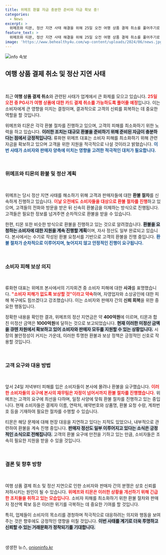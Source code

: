 ```yaml
---
title: 위메프 환불 자금 충분한 준비와 자금 확보 중!
categories:
  - News
excerpt: >
  위메프와 티몬, 정산 지연 사태 해결을 위해 25일 오전 여행 상품 결제 취소를 풀어주기로 했다. 소비자와 판매자 피해를 최소화하겠다는 류화현 대표의 약속과 환불 절차가 이어지고 있다.
feature_text: >
  위메프와 티몬, 정산 지연 사태 해결을 위해 25일 오전 여행 상품 결제 취소를 풀어주기로 했다. 소비자와 판매자 피해를 최소화하겠다는 류화현 대표의 약속과 환불 절차가 이어지고 있다.
image: 'https://www.behealthy4u.com/wp-content/uploads/2024/06/news.jpg'
---
```


<p><img src="https://www.behealthy4u.com/wp-content/uploads/2024/06/news.jpg" alt="info 속보" /></p>

<h2 data-ke-size="size26">여행 상품 결제 취소 및 정산 지연 사태</h2>

<p data-ke-size="size16">&nbsp;</p>

<p>최근 <strong>여행 상품 결제 취소</strong>와 관련된 사태가 업계에서 큰 화제를 모으고 있습니다. <b><span style="color: #ee2323;">25일 오전 중 PG사가 여행 상품에 대한 카드 결제 취소를 가능하도록 풀어줄 예정</span></b>입니다. 이는 소비자에게 큰 영향을 미치는 결정이며, 결과적으로 고객의 신뢰를 회복하는 데 중요한 역할을 할 것입니다. </p>

<p>위메프와 티몬은 각각 환불 절차를 진행하고 있으며, 고객의 피해를 최소화하기 위한 노력을 하고 있습니다. <b><span style="background-color: #21538527;">이러한 조치는 대규모 환불을 준비하기 위해 준비된 자금이 충분하다는 점에서 긍정적입니다.</span></b> 류화현 위메프 대표는 소비자 피해를 최소화하기 위해 관련 자금을 확보하고 있으며 고객을 위한 지원을 적극적으로 나설 것이라고 밝혔습니다. <b><span style="color: #1a5490;">이번 사태가 소비자와 판매자 양측에 미치는 영향을 고려한 적극적인 대처가 필요합니다.</span></b></p>

<p data-ke-size="size16">&nbsp;</p>

<h3>위메프와 티몬의 환불 및 정산 계획</h3>

<p data-ke-size="size16">&nbsp;</p>

<p>위메프는 당시 정산 지연 사태를 해소하기 위해 고객과 판매자들에 대한 <strong>환불 절차</strong>를 신속하게 진행하고 있습니다. <b><span style="color: #ee2323;">이날 오전에도 소비자들을 대상으로 환불 절차를 진행</span></b>하고 있으며, 고객들의 전화와 방문을 받은 뒤 신속히 환불금을 이체하는 방식으로 진행됩니다. 고객들은 필요한 정보를 넘겨주면 순차적으로 환불을 받을 수 있습니다.</p>

<p>한편, 티몬 또한 비슷한 방식으로 환불을 진행하고 있는 것으로 알려졌습니다. <b><span style="background-color: #21538527;">환불을 요청하는 소비자에 대한 지원을 계속 진행할 계획</span></b>이며, 자사 정산도 일부 완료되고 있습니다. 본사에서는 수기로 작성된 환불 요청서를 기반으로 고객의 환불을 진행 중입니다. <b><span style="color: #1a5490;">환불 절차가 순차적으로 이루어지며, 늦어지지 않고 안정적인 진행이 요구됩니다.</span></b></p>

<p data-ke-size="size16">&nbsp;</p>

<h3>소비자 피해 보상 의지</h3>

<p data-ke-size="size16">&nbsp;</p>

<p>류화현 대표는 위메프 본사에서의 기자회견 중 소비자 피해에 대한 <strong>사과</strong>를 표명했습니다. <b><span style="color: #ee2323;">"소비자 피해가 없도록 보상할 것"이라고 약속</span></b>하며, 자영업자와 소상공인에 대한 피해 복구에도 힘쓰겠다고 강조했습니다. 이는 소비자와 판매자 간의 <strong>신뢰 회복</strong>을 위한 중요한 행동입니다.</p>

<p>정확한 내용을 확인한 결과, 위메프의 정산 지연금은 약 <strong>400억원</strong>에 이르며, 티몬과 합친 미정산 금액은 <strong>1000억원</strong>에 달하는 것으로 보고되었습니다. <b><span style="background-color: #21538527;">현재 이러한 미정산 금액을 큐텐 차원에서 확보하고 있어 소비자와 판매자 모두를 지원할 수 있는 상황입니다.</span></b> 시장의 불안정성이 커지는 가운데, 이러한 투명한 환불과 보상 정책은 긍정적인 신호로 작용할 것입니다. </p>

<p data-ke-size="size16">&nbsp;</p>

<h3>고객 요구와 대응 방법</h3>

<p data-ke-size="size16">&nbsp;</p>

<p>앞서 24일 저녁부터 피해를 입은 소비자들이 본사에 몰려나 환불을 요구했습니다. <b><span style="color: #ee2323;">이러한 소비자들의 요구에 본사의 재무팀은 자정이 넘어서까지 환불 절차를 진행했습니다.</span></b> 위메프는 고객의 요구에 최선을 다하며, 일정 사양에 맞춰 환불 절차를 진행하고 있는 중입니다. 현재 소비자들은 결제자 이름, 연락처, 예약번호와 상품명, 환불 요청 수량, 계좌번호 등을 기재하여 필요한 절차를 수행할 수 있습니다.</p>

<p>티몬은 해당 문제에 대해 현장 대응을 지연하고 있다는 지적도 있었으나, 내부적으로 관련하여 환불을 계속 진행 중입니다. <b><span style="background-color: #21538527;">판매자 정산도 일부 이루어지고 있다는 소식은 긍정적인 소식으로 전해집니다.</span></b> 고객의 환불 요구에 만전을 기하고 있는 만큼, 소비자들은 조속히 필요한 지원을 받을 수 있을 것입니다.</p>

<p data-ke-size="size16">&nbsp;</p>

<h3>결론 및 향후 방향</h3>

<p data-ke-size="size16">&nbsp;</p>

<p>여행 상품 결제 취소 및 정산 지연으로 인한 소비자와 판매자 간의 분쟁은 상호 신뢰를 저하시키는 원인이 될 수 있습니다. <b><span style="color: #ee2323;">위메프와 티몬은 이러한 상황을 개선하기 위해 긴급한 조치들을 취하고 있는 모습입니다.</span></b> 소비자 피해를 최소화하기 위한 환불 절차와 판매자 정산액 확보 등은 이러한 위기를 극복하는 데 중요한 기여를 할 것입니다. </p>

<p>특히, 업체들이 소비자의 목소리를 경청하며 적극적으로 대응하려는 의지와 행동을 보여주는 것은 향후에도 긍정적인 영향을 미칠 것입니다. <b><span style="background-color: #21538527;">이번 사태를 계기로 더욱 투명하고 신뢰할 수 있는 거래문화가 정착되기를 기대합니다.</span></b> </p>

<p data-ke-size="size16">&nbsp;</p>
생생한 뉴스, <a href="https://onioninfo.kr" rel="dofollow">onioninfo.kr</a>


